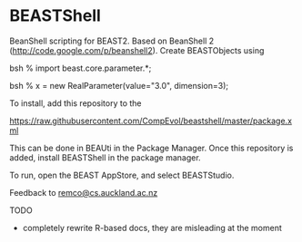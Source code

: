 BEASTShell
==========

BeanShell scripting for BEAST2. 
Based on BeanShell 2 (http://code.google.com/p/beanshell2).
Create BEASTObjects using

  bsh % import beast.core.parameter.*;

  bsh % x = new RealParameter(value="3.0", dimension=3);

To install, add this repository to the

https://raw.githubusercontent.com/CompEvol/beastshell/master/package.xml

This can be done in BEAUti in the Package Manager. Once this repository is added, install BEASTShell in the package manager.

To run, open the BEAST AppStore, and select BEASTStudio.

Feedback to remco@cs.auckland.ac.nz

TODO
- completely rewrite R-based docs, they are misleading at the moment

